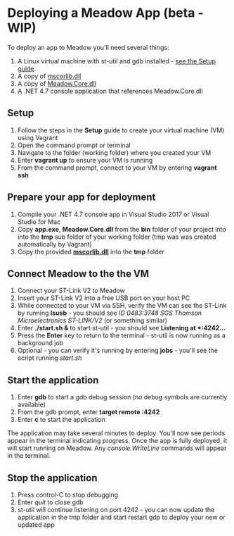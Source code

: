 # Deploying a Meadow App (beta - WIP)

To deploy an app to Meadow you'll need several things:
1. A Linux virtual machine with st-util and gdb installed - [see the Setup guide](../Setup/index.md).
1. A copy of [mscorlib.dll](http://downloads.wildernesslabs.co/Meadow_Beta/binaries/mscorlib.dll)
1. A copy of [Meadow.Core.dll](http://downloads.wildernesslabs.co/Meadow_Beta/binaries/meadow.core.dll)
1. A .NET 4.7 console application that references Meadow.Core.dll

## Setup

1. Follow the steps in the **Setup** guide to create your virtual machine (VM) using Vagrant
1. Open the command prompt or terminal
1. Navigate to the folder (working folder) where you created your VM
1. Enter **vagrant up** to ensure your VM is running 
1. From the command prompt, connect to your VM by entering **vagrant ssh**

## Prepare your app for deployment
1. Compile your .NET 4.7 console app in Visual Studio 2017 or Visual Studio for Mac
1. Copy **app.exe**, **Meadow.Core.dll** from the **bin** folder of your project into into the **tmp** sub folder of your working folder (tmp was was created automatically by Vagrant)
1. Copy the provided **[mscorlib.dll](http://downloads.wildernesslabs.co/Meadow_Beta/binaries/mscorlib.dll)** into the **tmp** folder

## Connect Meadow to the the VM
1. Connect your ST-Link V2 to Meadow
1. Insert your ST-Link V2 into a free USB port on your host PC
1. While connected to your VM via SSH, verify the VM can see the ST-Link by running **lsusb** - you should see *ID 0483:3748 SGS Thomson Microelectronics ST-LINK/V2* (or something similar)
1. Enter **./start.sh &** to start st-util - you should see **Listening at \*:4242...**
1. Press the **Enter** key to return to the terminal - st-util is now running as a background job
1. Optional - you can verify it's running by entering **jobs** - you'll see the script running *start.sh*

## Start the application
1. Enter **gdb** to start a gdb debug session (no debug symbols are currently available)
1. From the gdb prompt, enter **target remote :4242**
1. Enter **c** to start the application 

The application may take several minutes to deploy. You'll now see periods appear in the terminal indicating progress. Once the app is fully deployed, it will start running on Meadow. Any *console.WriteLine* commands will appear in the terminal.

## Stop the application
1. Press control-C to stop debugging
1. Enter *quit* to close gdb
1. st-util will continue listening on port 4242 - you can now update the application in the tmp folder and start restart gdp to deploy your new or updated app
